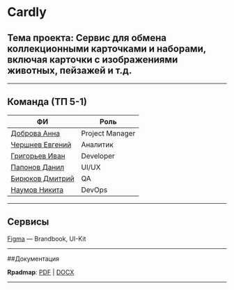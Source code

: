 # Cardly

## Тема проекта: Сервис для обмена коллекционными карточками и наборами, включая карточки с изображениями животных, пейзажей и т.д.

---

## Команда (ТП 5-1)

| ФИ | Роль |
|--|--|
| [Доброва Анна](https://github.com/dobrayAnika) | Project Manager |
| [Чершнев Евгений](https://github.com/floyzzzy) | Аналитик |
| [Григорьев Иван](https://github.com/ChipoDev) | Developer |
| [Папонов Данил](https://github.com/danil13231212341) | UI/UX |
| [Бирюков Дмитрий](https://github.com/birbik) | QA |
| [Наумов Никита](https://github.com/capti) | DevOps |

---

## Сервисы

[Figma](https://www.figma.com/design/JEGceh2Gm2ZW494FGIaT0A/Cardly-Brandbook?node-id=0-1&t=OAp4Ihb40HiQLx4m-1) — Brandbook, UI-Kit

---

##Документация

**Rpadmap**:
[PDF](https://github.com/capti/Cardly/blob/main/Documentation/roadmap.pdf) | [DOCX](https://github.com/capti/Cardly/blob/main/Documentation/roadmap.docx)

---
